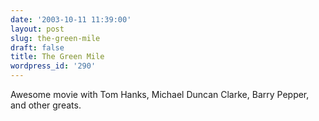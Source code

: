 ```yaml
---
date: '2003-10-11 11:39:00'
layout: post
slug: the-green-mile
draft: false
title: The Green Mile
wordpress_id: '290'
---
```


Awesome movie with Tom Hanks, Michael Duncan Clarke, Barry Pepper, and other greats.

